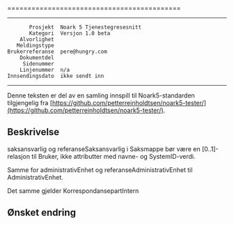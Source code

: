 
===========================================

 ------------------  ---------------------------------
           Prosjekt  Noark 5 Tjenestegresesnitt
           Kategori  Versjon 1.0 beta
        Alvorlighet  
       Meldingstype  
    Brukerreferanse  pere@hungry.com
        Dokumentdel  
         Sidenummer  
        Linjenummer  n/a
    Innsendingsdato  ikke sendt inn
 ------------------  ---------------------------------

Denne teksten er del av en samling innspill til Noark5-standarden
tilgjengelig fra [https://github.com/petterreinholdtsen/noark5-tester/](https://github.com/petterreinholdtsen/noark5-tester/).

Beskrivelse
-----------

saksansvarlig og referanseSaksansvarlig i Saksmappe bør være en
[0..1]-relasjon til Bruker, ikke attributter med navne- og
SystemID-verdi.

Samme for administrativEnhet og referanseAdministrativEnhet til
AdministrativEnhet.

Det samme gjelder KorrespondansepartIntern

Ønsket endring
--------------

